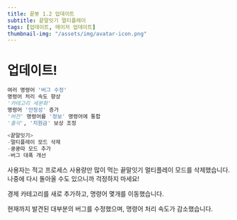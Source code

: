 ```yaml
---
title: 끝봇 1.2 업데이트
subtitle: 끝말잇기 멀티플레이 
tags: [업데이트, 메이저 업데이트]
thumbnail-img: "/assets/img/avatar-icon.png"
---
```


# 업데이트!

```python
여러 명령어 '버그 수정'
명령어 처리 속도 향상
'카테고리 세분화'
명령어 '안정성' 증가
'버전' 명령어를 '정보' 명령어에 통합
'출석', '지원금' 보상 조정

<끝말잇기>
-멀티플레이 모드 삭제
-쿵쿵따 모드 추가
-버그 대폭 개선
```

사용자는 적고 프로세스 사용량만 많이 먹는 끝말잇기 멀티플레이 모드를 삭제했습니다.
나중에 다시 돌아올 수도 있으니까 걱정하지 마세요!

경제 카테고리를 새로 추가하고, 명령어 몇개를 이동했습니다.

현재까지 발견된 대부분의 버그를 수정했으며, 명령어 처리 속도가 감소했습니다.
